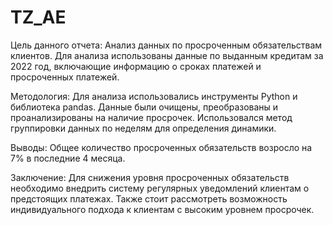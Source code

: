 # TZ_AE


Цель данного отчета:
Анализ данных по просроченным обязательствам клиентов. 
Для анализа использованы данные по выданным кредитам за 2022 год, включающие информацию о сроках платежей и просроченных платежей.

Методология:
Для анализа использовались инструменты Python и библиотека pandas. 
Данные были очищены, преобразованы и проанализированы на наличие просрочек. 
Использовался метод группировки данных по неделям для определения динамики.

Выводы:
Общее количество просроченных обязательств возросло на 7% в последние 4 месяца.

Заключение:
Для снижения уровня просроченных обязательств необходимо внедрить систему регулярных уведомлений клиентам о предстоящих платежах. 
Также стоит рассмотреть возможность индивидуального подхода к клиентам с высоким уровнем просрочек.
